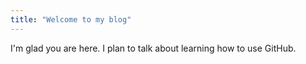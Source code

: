 ```yaml
---
title: "Welcome to my blog"
---
```


I'm glad you are here. I plan to talk about learning how to use GitHub. 
